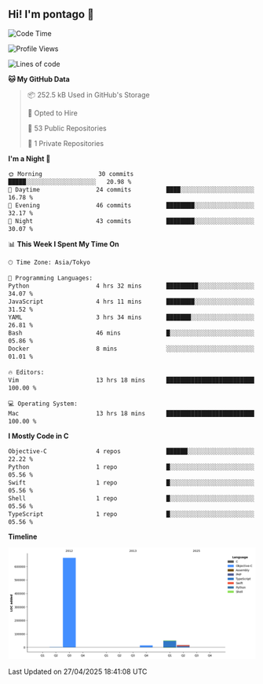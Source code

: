 ## Hi! I'm pontago 👋

<!--START_SECTION:waka-->
![Code Time](http://img.shields.io/badge/Code%20Time-171%20hrs%202%20mins-blue)

![Profile Views](http://img.shields.io/badge/Profile%20Views-0-blue)

![Lines of code](https://img.shields.io/badge/From%20Hello%20World%20I%27ve%20Written-747.8%20thousand%20lines%20of%20code-blue)

**🐱 My GitHub Data** 

> 📦 252.5 kB Used in GitHub's Storage 
 > 
> 💼 Opted to Hire
 > 
> 📜 53 Public Repositories 
 > 
> 🔑 1 Private Repositories 
 > 
**I'm a Night 🦉** 

```text
🌞 Morning                30 commits          █████░░░░░░░░░░░░░░░░░░░░   20.98 % 
🌆 Daytime                24 commits          ████░░░░░░░░░░░░░░░░░░░░░   16.78 % 
🌃 Evening                46 commits          ████████░░░░░░░░░░░░░░░░░   32.17 % 
🌙 Night                  43 commits          ████████░░░░░░░░░░░░░░░░░   30.07 % 
```


📊 **This Week I Spent My Time On** 

```text
🕑︎ Time Zone: Asia/Tokyo

💬 Programming Languages: 
Python                   4 hrs 32 mins       █████████░░░░░░░░░░░░░░░░   34.07 % 
JavaScript               4 hrs 11 mins       ████████░░░░░░░░░░░░░░░░░   31.52 % 
YAML                     3 hrs 34 mins       ███████░░░░░░░░░░░░░░░░░░   26.81 % 
Bash                     46 mins             █░░░░░░░░░░░░░░░░░░░░░░░░   05.86 % 
Docker                   8 mins              ░░░░░░░░░░░░░░░░░░░░░░░░░   01.01 % 

🔥 Editors: 
Vim                      13 hrs 18 mins      █████████████████████████   100.00 % 

💻 Operating System: 
Mac                      13 hrs 18 mins      █████████████████████████   100.00 % 
```

**I Mostly Code in C** 

```text
Objective-C              4 repos             ██████░░░░░░░░░░░░░░░░░░░   22.22 % 
Python                   1 repo              █░░░░░░░░░░░░░░░░░░░░░░░░   05.56 % 
Swift                    1 repo              █░░░░░░░░░░░░░░░░░░░░░░░░   05.56 % 
Shell                    1 repo              █░░░░░░░░░░░░░░░░░░░░░░░░   05.56 % 
TypeScript               1 repo              █░░░░░░░░░░░░░░░░░░░░░░░░   05.56 % 
```



**Timeline**

![Lines of Code chart](https://raw.githubusercontent.com/pontago/pontago/main/assets/bar_graph.png)


 Last Updated on 27/04/2025 18:41:08 UTC
<!--END_SECTION:waka-->
